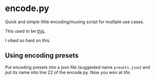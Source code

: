 # encode.py
Quick and simple little encoding/muxing script for multiple use cases.

This used to be [this](https://gist.github.com/Midtan/3e1424bd9e2e9c2d3fb9d0f57d49a06b).

I vibed so hard on this.

## Using encoding presets
Put encoding presets into a json file (suggested name ``presets.json``) and put its name into line 22 of the encode.py. Now you won at life.
